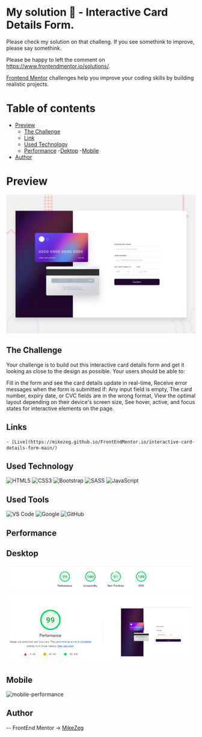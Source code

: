 # My solution 👋 - Interactive Card Details Form. 

Please check my solution on that challeng. If you see somethink to improve, please say somethink.

Please be happy to left the comment on https://www.frontendmentor.io/solutions/. 

[Frontend Mentor](https://www.frontendmentor.io) challenges help you improve your coding skills by building realistic projects.

# Table of contents
- [Preview](#overview)
    - [The Challenge](#The-challenge)
    - [Link](#Links)
    - [Used Technology](#Used-Technology)
    - [Performance](###Performance)
        -[Dektop](###Desktop)
        -[Mobile]()
- [Author](#Author)

# Preview

![Preview](./design/desktop-preview.jpg)

## The Challenge

Your challenge is to build out this interactive card details form and get it looking as close to the design as possible.
Your users should be able to:

Fill in the form and see the card details update in real-time,
Receive error messages when the form is submitted if:
  Any input field is empty,
  The card number, expiry date, or CVC fields are in the wrong format,
View the optimal layout depending on their device's screen size,
See hover, active, and focus states for interactive elements on the page.

## Links
    
    - [Live](https://mikezeg.github.io/FrontEndMentor.io/interactive-card-details-form-main/)

## Used Technology

![HTML5](https://img.shields.io/badge/html5-%23E34F26.svg?style=for-the-badge&logo=html5&logoColor=white) ![CSS3](https://img.shields.io/badge/css3-%231572B6.svg?style=for-the-badge&logo=css3&logoColor=white)
![Bootstrap](https://img.shields.io/badge/bootstrap-%238511FA.svg?style=for-the-badge&logo=bootstrap&logoColor=white)
![SASS](https://img.shields.io/badge/SASS-hotpink.svg?style=for-the-badge&logo=SASS&logoColor=white)
![JavaScript](https://img.shields.io/badge/JavaScript%20-%23F7DF1E.svg?style=for-the-badge&logo=javascript&logoColor=black)

## Used Tools
![VS Code](https://img.shields.io/badge/VS%20Code-0078d7.svg?style=for-the-badge&logo=visual-studio-code&logoColor=white) ![Google](https://img.shields.io/badge/google-DA4437?style=for-the-badge&logo=google&logoColor=white) ![GitHub](https://img.shields.io/badge/github-%23121011.svg?style=for-the-badge&logo=github&logoColor=white)


## Performance
  ## Desktop
![deskopt-performance](./images/Screenshot%202024-01-08%20at%2018.28.23.png)
  ## Mobile
![mobile-performance](./images/)

## Author
 -- FrontEnd Mentor -> [MikeZeg](https://www.frontendmentor.io/profile/MikeZeg)